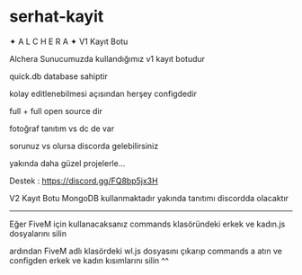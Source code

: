 # serhat-kayit
✦ A L C H E R A ✦ V1 Kayıt Botu


Alchera Sunucumuzda kullandığımız v1 kayıt botudur

quick.db database sahiptir

kolay editlenebilmesi açısından herşey configdedir

full + full open source dir

fotoğraf tanıtım vs dc de var

sorunuz vs olursa discorda gelebilirsiniz

yakında daha güzel projelerle...


Destek : https://discord.gg/FQ8bp5jx3H

V2 Kayıt Botu MongoDB kullanmaktadır yakında tanıtımı discordda olacaktır

--------------------------------------------------------------------------------------

Eğer FiveM için kullanacaksanız commands klasöründeki erkek ve kadın.js dosyalarını silin

ardından FiveM adlı klasördeki wl.js dosyasını çıkarıp commands a atın ve configden erkek ve kadın kısımlarını silin ^^
